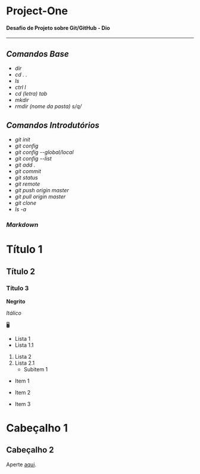 # Project-One
#### Desafio de Projeto sobre Git/GitHub - Dio
- - -

## _Comandos Base_

- _dir_
- _cd . ._ 
- _ls_                      
- _ctrl l_
- _cd (letra) tab_
- _mkdir_
- _rmdir (nome da pasta) s/q/_

## _Comandos Introdutórios_

- _git init_
- _git config_
- _git config --global/local_
- _git config --list_
- _git add ._
- _git commit_
- _git status_
- _git remote_
- _git push origin master_
- _git pull origin master_
- _git clone_
- _ls -a_


### _Markdown_

# Título 1
## Título 2
### Título 3

**Negrito**

_Itálico_

🖥️

 - Lista 1
 - Lista 1.1
 
 1. Lista 2
 2. Lista 2.1
    * Subitem 1

+ Item 1
- Item 2
* Item 3


Cabeçalho 1
===============

Cabeçalho 2
---------------

Aperte [aqui](http://url.com "Título").
